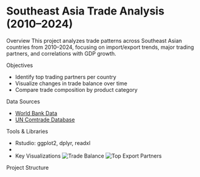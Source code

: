 # Southeast Asia Trade Analysis (2010–2024)

Overview
This project analyzes trade patterns across Southeast Asian countries from 2010–2024, focusing on import/export trends, major trading partners, and correlations with GDP growth.

Objectives
- Identify top trading partners per country
- Visualize changes in trade balance over time
- Compare trade composition by product category

Data Sources
- [World Bank Data](https://data.worldbank.org/)
- [UN Comtrade Database](https://comtrade.un.org/)

Tools & Libraries
- Rstudio: ggplot2, dplyr, readxl
-
- Key Visualizations
![Trade Balance](images/trade_balance.png)
![Top Export Partners](images/export_partners.png)

Project Structure
